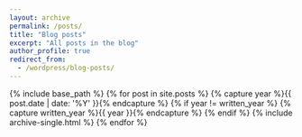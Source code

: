 ```yaml
---
layout: archive
permalink: /posts/
title: "Blog posts"
excerpt: "All posts in the blog"
author_profile: true
redirect_from:
  - /wordpress/blog-posts/
---
```


{% include base_path %}
{% for post in site.posts %}
  {% capture year %}{{ post.date | date: '%Y' }}{% endcapture %}
  {% if year != written_year %}
    {% capture written_year %}{{ year }}{% endcapture %}
  {% endif %}
  {% include archive-single.html %}
{% endfor %}